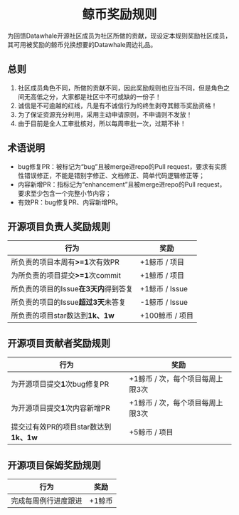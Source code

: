<div align=center><h1>鲸币奖励规则</h1></div>

为回馈Datawhale开源社区成员为社区所做的贡献，现设定本规则奖励社区成员，其可用被奖励的鲸币兑换想要的Datawhale周边礼品。

## 总则
1. 社区成员角色不同，所做的贡献不同，因此奖励规则也应当不同，但是角色之间无高低之分，大家都是社区中不可或缺的一份子！
2. 诚信是不可逾越的红线，凡是有不诚信行为的终生剥夺其鲸币奖励资格！
3. 为了保证资源充分利用，采用主动申请原则，不申请则不发放！
4. 由于目前是全人工审批核对，所以每周审批一次，过期不补！
   
## 术语说明
- bug修复PR：被标记为“bug”且被merge进repo的Pull request，要求有实质性错误修正，不能是错别字修正、文档修正、简单代码逻辑修正等；
- 内容新增PR：指标记为“enhancement”且被merge进repo的Pull request，要求至少包含一个完整小节内容；
- 有效PR：bug修复PR、内容新增PR。

## 开源项目负责人奖励规则
| 行为 | 奖励 |
| --- | --- |
| 所负责的项目本周有<strong>>=1</strong>次有效PR | +1鲸币 / 项目 |
| 为所负责的项目提交<strong>>=1</strong>次commit | +1鲸币 / 项目 |
| 所负责的项目的Issue<strong>在3天内</strong>得到答复 | +1鲸币 / Issue |
| 所负责的项目的Issue<strong>超过3天</strong>未答复 | -1鲸币 / Issue |
| 所负责的项目star数达到<strong>1k、1w</strong> | +100鲸币 / 项目 |

## 开源项目贡献者奖励规则
| 行为 | 奖励 |
| --- | --- |
| 为开源项目提交<strong>1</strong>次bug修复PR | +1鲸币 / 次，每个项目每周上限3次 |
| 为开源项目提交<strong>1</strong>次内容新增PR | +1鲸币 / 次，每个项目每周上限3次 |
| 提交过有效PR的项目star数达到<strong>1k、1w</strong> | +5鲸币 / 项目 |

## 开源项目保姆奖励规则
| 行为 | 奖励 |
| --- | --- |
| 完成每周例行进度跟进 | +1鲸币 |
